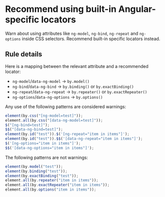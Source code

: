 # Recommend using built-in Angular-specific locators 

Warn about using attributes like `ng-model`, `ng-bind`, `ng-repeat` and `ng-options` inside CSS selectors. Recommend built-in specific locators instead.

## Rule details

Here is a mapping between the relevant attribute and a recommended locator:

 * `ng-model`/`data-ng-model` -> `by.model()`
 * `ng-bind`/`data-ng-bind` -> `by.binding()` or `by.exactBinding()`
 * `ng-repeat`/`data-ng-repeat` -> `by.repeater()` or `by.exactRepeater()`
 * `ng-options`/`data-ng-options` -> `by.options()`

Any use of the following patterns are considered warnings:

```js
element(by.css("[ng-model=test]"));
element.all(by.css("[data-ng-model=test]"));
$("[ng-bind=test]");
$$("[data-ng-bind=test]");
element(by.id("test")).$('[ng-repeat="item in items"]');
element(by.id("test")).$$('[data-ng-repeat="item in items"]');
$('[ng-options="item in items"]');
$$('[data-ng-options="item in items"]');
```

The following patterns are not warnings:

```js
element(by.model("test"));
element(by.binding("test"));
element(by.exactBinding("test"));
element.all(by.repeater("item in items"));
element.all(by.exactRepeater("item in items"));
element.all(by.options("item in items"));
```

